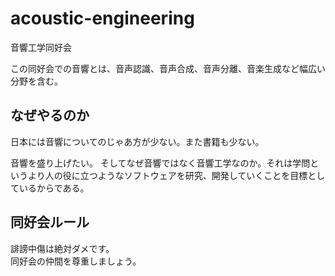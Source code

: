 # acoustic-engineering
音響工学同好会

この同好会での音響とは、音声認識、音声合成、音声分離、音楽生成など幅広い分野を含む。

## なぜやるのか
日本には音響についてのじゃあ方が少ない。また書籍も少ない。

音響を盛り上げたい。
そしてなぜ音響ではなく音響工学なのか。それは学問というより人の役に立つようなソフトウェアを研究、開発していくことを目標としているからである。

## 同好会ルール
誹謗中傷は絶対ダメです。  
同好会の仲間を尊重しましょう。  
